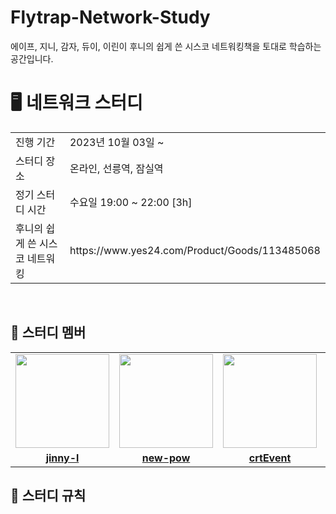 # Flytrap-Network-Study
에이프, 지니, 감자, 듀이, 이린이  후니의 쉽게 쓴 시스코 네트워킹책을 토대로 학습하는 공간입니다.



# 🖥 네트워크 스터디

<table>
  <tr>
    <td>진행 기간</td>
    <td>2023년 10월 03일 ~ </td>
  </tr>
  <tr>
    <td>스터디 장소</td>
    <td>온라인, 선릉역, 잠실역</td>
  </tr>
  <tr>
    <td>정기 스터디 시간</td>
    <td>수요일 19:00 ~ 22:00 [3h]
  </tr>
  <tr>
    <td>후니의 쉽게 쓴 시스코 네트워킹</td>
    <td>https://www.yes24.com/Product/Goods/113485068</td>
  </tr>
</table>

<br/>

## 🤖 스터디 멤버
<table>
 <tr>
    <td align="center"><a href="https://github.com/jinny-l"><img src="https://avatars.githubusercontent.com/jinny-l" width="150px;" alt=""></td>
    <td align="center"><a href="https://github.com/new-pow"><img src="https://avatars.githubusercontent.com/new-pow" width="150px;" alt=""></td>
    <td align="center"><a href="https://github.com/crtEvent"><img src="https://avatars.githubusercontent.com/crtEvent" width="150px;" alt=""></td>
    <td align="center"><a href="https://github.com/leegyeongwhan"><img src="https://avatars.githubusercontent.com/leegyeongwhan" width="150px;" alt=""></td>
    <td align="center"><a href="https://github.com/jaea-kim"><img src="https://avatars.githubusercontent.com/jaea-kim" width="130px;" alt=""></a></td>
  </tr>
  <tr>
    <td align="center"><a href="https://github.com/jinny-l"><b>jinny-l</b></td>
    <td align="center"><a href="https://github.com/new-pow"><b>new-pow</b></td>
    <td align="center"><a href="https://github.com/crtEvent"><b>crtEvent</b></td>
    <td align="center"><a href="https://github.com/leegyeongwhan"><b>leegyeongwhan</b></td>
     <td align="center"><a href="https://github.com/jaea-kim"><b>jaea-kim</b></td>
  </tr>
</table>


## 📌 스터디 규칙

  

